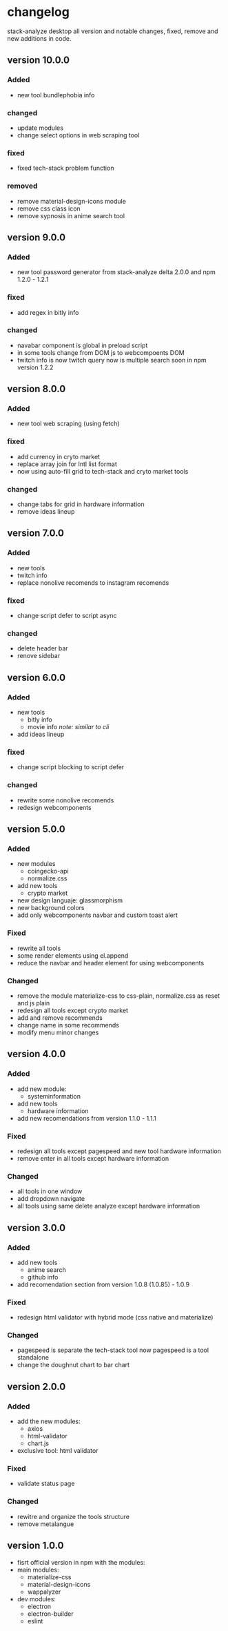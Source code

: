 # changelog

stack-analyze desktop all version and notable changes, fixed, remove and new additions in code.

## version 10.0.0
### Added
- new tool bundlephobia info
### changed
- update modules
- change select options in web scraping tool
### fixed
- fixed tech-stack problem function
### removed
- remove material-design-icons module
- remove css class icon
- remove sypnosis in anime search tool

## version 9.0.0
### Added
- new tool password generator from stack-analyze delta 2.0.0 and npm 1.2.0 - 1.2.1
### fixed
- add regex in bitly info
### changed
- navabar component is global in preload script
- in some tools change from DOM js to webcompoents DOM
- twitch info is now twitch query now is multiple search soon in npm version 1.2.2

## version 8.0.0
### Added
- new tool web scraping (using fetch)
### fixed
- add currency in cryto market
- replace array join for Intl list format
- now using auto-fill grid to tech-stack and cryto market tools
### changed
- change tabs for grid in hardware information
- remove ideas lineup

## version 7.0.0
### Added
- new tools
 - twitch info
- replace nonolive recomends to instagram recomends
### fixed
- change script defer to script async
### changed
- delete header bar
- renove sidebar

## version 6.0.0
### Added
- new tools
    - bitly info
    - movie info
    *note: similar to cli*
- add ideas lineup
### fixed
- change script blocking to script defer
### changed
- rewrite some nonolive recomends
- redesign webcomponents

## version 5.0.0
### Added
- new modules
    - coingecko-api
    - normalize.css
- add new tools
    - crypto market
- new design languaje: glassmorphism
- new background colors
- add only webcomponents navbar and custom toast alert
### Fixed
- rewrite all tools
- some render elements using el.append
- reduce the navbar and header element for using webcomponents
### Changed
- remove the module materialize-css to css-plain, normalize.css as reset and js plain
- redesign all tools except crypto market
- add and remove recommends
- change name in some recommends
- modify menu minor changes

## version 4.0.0
### Added
- add new module:
    - systeminformation
- add new tools
    - hardware information
- add new recomendations from version 1.1.0 - 1.1.1
### Fixed
- redesign all tools except pagespeed and new tool hardware information
- remove enter in all tools except hardware information
### Changed
- all tools in one window
- add dropdown navigate
- all tools using same delete analyze except hardware information

## version 3.0.0
### Added
- add new tools
    - anime search
    - github info
- add recomendation section from version 1.0.8 (1.0.85) - 1.0.9
### Fixed
- redesign html validator with hybrid mode (css native and materialize)
### Changed
- pagespeed is separate the tech-stack tool now pagespeed is a tool standalone
- change the doughnut chart to bar chart

## version 2.0.0
### Added
- add the new modules:
    - axios
    - html-validator
    - chart.js
- exclusive tool: html validator
### Fixed
- validate status page
### Changed
- rewitre and organize the tools structure
- remove metalangue

## version 1.0.0
- fisrt official version in npm with the modules:
- main modules:
    - materialize-css
    - material-design-icons
    - wappalyzer
- dev modules:
    - electron
    - electron-builder
    - eslint
